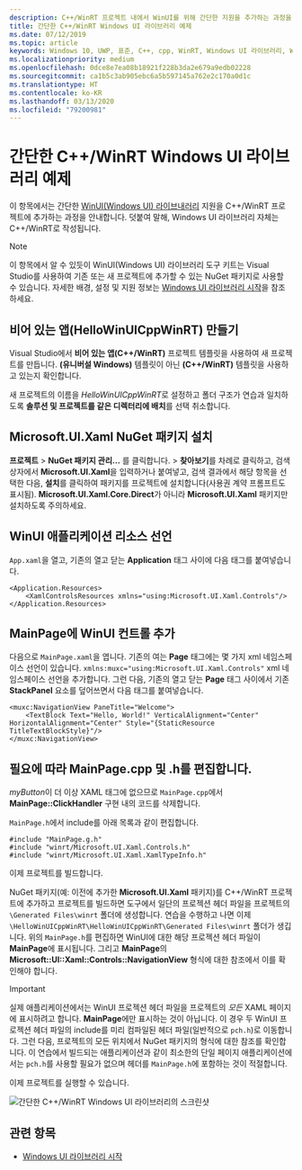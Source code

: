 ```yaml
---
description: C++/WinRT 프로젝트 내에서 WinUI를 위해 간단한 지원을 추가하는 과정을 안내합니다.
title: 간단한 C++/WinRT Windows UI 라이브러리 예제
ms.date: 07/12/2019
ms.topic: article
keywords: Windows 10, UWP, 표준, C++, cpp, WinRT, Windows UI 라이브러리, WinUI
ms.localizationpriority: medium
ms.openlocfilehash: 0dce8e7ea08b18921f228b3da2e679a9edb02228
ms.sourcegitcommit: ca1b5c3ab905ebc6a5b597145a762e2c170a0d1c
ms.translationtype: HT
ms.contentlocale: ko-KR
ms.lasthandoff: 03/13/2020
ms.locfileid: "79200981"
---
```

# <a name="a-simple-cwinrt-windows-ui-library-example"></a>간단한 C++/WinRT Windows UI 라이브러리 예제

이 항목에서는 간단한 [WinUI(Windows UI) 라이브내러리](https://github.com/Microsoft/microsoft-ui-xaml) 지원을 C++/WinRT 프로젝트에 추가하는 과정을 안내합니다. 덧붙여 말해, Windows UI 라이브러리 자체는 C++/WinRT로 작성됩니다.

> [!NOTE]
> 이 항목에서 알 수 있듯이 WinUI(Windows UI) 라이브러리 도구 키트는 Visual Studio를 사용하여 기존 또는 새 프로젝트에 추가할 수 있는 NuGet 패키지로 사용할 수 있습니다. 자세한 배경, 설정 및 지원 정보는 [Windows UI 라이브러리 시작](/uwp/toolkits/winui/getting-started)을 참조하세요.

## <a name="create-a-blank-app-hellowinuicppwinrt"></a>비어 있는 앱(HelloWinUICppWinRT) 만들기

Visual Studio에서 **비어 있는 앱(C++/WinRT)** 프로젝트 템플릿을 사용하여 새 프로젝트를 만듭니다. **(유니버설 Windows)** 템플릿이 아닌 **(C++/WinRT)** 템플릿을 사용하고 있는지 확인합니다.

새 프로젝트의 이름을 *HelloWinUICppWinRT*로 설정하고 폴더 구조가 연습과 일치하도록 **솔루션 및 프로젝트를 같은 디렉터리에 배치**를 선택 취소합니다.

## <a name="install-the-microsoftuixaml-nuget-package"></a>Microsoft.UI.Xaml NuGet 패키지 설치

**프로젝트** \> **NuGet 패키지 관리...** 를 클릭합니다. \> **찾아보기**를 차례로 클릭하고, 검색 상자에서 **Microsoft.UI.Xaml**을 입력하거나 붙여넣고, 검색 결과에서 해당 항목을 선택한 다음, **설치**를 클릭하여 패키지를 프로젝트에 설치합니다(사용권 계약 프롬프트도 표시됨). **Microsoft.UI.Xaml.Core.Direct**가 아니라 **Microsoft.UI.Xaml** 패키지만 설치하도록 주의하세요.

## <a name="declare-winui-application-resources"></a>WinUI 애플리케이션 리소스 선언

`App.xaml`을 열고, 기존의 열고 닫는 **Application** 태그 사이에 다음 태그를 붙여넣습니다.

```xaml
<Application.Resources>
    <XamlControlsResources xmlns="using:Microsoft.UI.Xaml.Controls"/>
</Application.Resources>
```

## <a name="add-a-winui-control-to-mainpage"></a>MainPage에 WinUI 컨트롤 추가

다음으로 `MainPage.xaml`을 엽니다. 기존의 여는 **Page** 태그에는 몇 가지 xml 네임스페이스 선언이 있습니다. `xmlns:muxc="using:Microsoft.UI.Xaml.Controls"` xml 네임스페이스 선언을 추가합니다. 그런 다음, 기존의 열고 닫는 **Page** 태그 사이에서 기존 **StackPanel** 요소를 덮어쓰면서 다음 태그를 붙여넣습니다.

```xaml
<muxc:NavigationView PaneTitle="Welcome">
    <TextBlock Text="Hello, World!" VerticalAlignment="Center" HorizontalAlignment="Center" Style="{StaticResource TitleTextBlockStyle}"/>
</muxc:NavigationView>
```

## <a name="edit-mainpagecpp-and-h-as-necessary"></a>필요에 따라 MainPage.cpp 및 .h를 편집합니다.

*myButton*이 더 이상 XAML 태그에 없으므로 `MainPage.cpp`에서 **MainPage::ClickHandler** 구현 내의 코드를 삭제합니다.

`MainPage.h`에서 include를 아래 목록과 같이 편집합니다.

```cppwinrt
#include "MainPage.g.h"
#include "winrt/Microsoft.UI.Xaml.Controls.h"
#include "winrt/Microsoft.UI.Xaml.XamlTypeInfo.h"
```

이제 프로젝트를 빌드합니다.

NuGet 패키지(예: 이전에 추가한 **Microsoft.UI.Xaml** 패키지)를 C++/WinRT 프로젝트에 추가하고 프로젝트를 빌드하면 도구에서 일단의 프로젝션 헤더 파일을 프로젝트의 `\Generated Files\winrt` 폴더에 생성합니다. 연습을 수행하고 나면 이제 `\HelloWinUICppWinRT\HelloWinUICppWinRT\Generated Files\winrt` 폴더가 생깁니다. 위의 `MainPage.h`를 편집하면 WinUI에 대한 해당 프로젝션 헤더 파일이 **MainPage**에 표시됩니다. 그리고 **MainPage**의 **Microsoft::UI::Xaml::Controls::NavigationView** 형식에 대한 참조에서 이를 확인해야 합니다.

> [!IMPORTANT]
> 실제 애플리케이션에서는 WinUI 프로젝션 헤더 파일을 프로젝트의 *모든* XAML 페이지에 표시하려고 합니다. **MainPage**에만 표시하는 것이 아닙니다. 이 경우 두 WinUI 프로젝션 헤더 파일의 include를 미리 컴파일된 헤더 파일(일반적으로 `pch.h`)로 이동합니다. 그런 다음, 프로젝트의 모든 위치에서 NuGet 패키지의 형식에 대한 참조를 확인합니다. 이 연습에서 빌드되는 애플리케이션과 같이 최소한의 단일 페이지 애플리케이션에서는 `pch.h`를 사용할 필요가 없으며 헤더를 `MainPage.h`에 포함하는 것이 적절합니다.

이제 프로젝트를 실행할 수 있습니다.

![간단한 C++/WinRT Windows UI 라이브러리의 스크린샷](images/winui.png)

## <a name="related-topics"></a>관련 항목
* [Windows UI 라이브러리 시작](/uwp/toolkits/winui/getting-started)